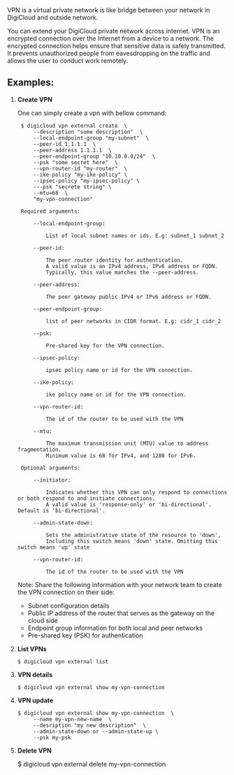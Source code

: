 VPN is a virtual private network is like bridge between your network in DigiCloud and outside network.

You can extend your DigiCloud private network across internet.
VPN is an encrypted connection over the Internet from a device to a network.
The encrypted connection helps ensure that sensitive data is safely transmitted.
It prevents unauthorized people from eavesdropping on the traffic and allows the user to conduct work remotely.

## Examples:

1. **Create VPN**
    
    One can simply create a vpn with bellow command:

        $ digicloud vpn external create  \
            --description "some description"  \
            --local-endpoint-group "my-subnet"  \
            --peer-id 1.1.1.1  \
            --peer-address 1.1.1.1  \
            --peer-endpoint-group "10.10.0.0/24"  \
            --psk "some secret here"  \
            --vpn-router-id "my-router"  \
            --ike-policy "my-ike-policy" \
            --ipsec-policy "my-ipsec-policy" \
            ---psk "secrete string" \
            --mtu=68  \
            "my-vpn-connection"
        
        Required arguments:
   
            --local-endpoint-group:
           
                List of local subnet names or ids. E.g: subnet_1 subnet_2
           
            --peer-id:
                
                The peer router identity for authentication.
                A valid value is an IPv4 address, IPv6 address or FQDN.
                Typically, this value matches the --peer-address.
           
            --peer-address:
           
                The peer gateway public IPv4 or IPv6 address or FQDN.
           
            --peer-endpoint-group:
           
                list of peer networks in CIDR format. E.g: cidr_1 cidr_2
           
            --psk:
           
                Pre-shared key for the VPN connection.
           
            --ipsec-policy:
           
                ipsec policy name or id for the VPN connection.
           
            --ike-policy:
           
                ike policy name or id for the VPN connection.
           
            --vpn-router-id:
           
                The id of the router to be used with the VPN
           
            --mtu:
           
                The maximum transmission unit (MTU) value to address fragmentation.
                Minimum value is 68 for IPv4, and 1280 for IPv6.
        
        Optional arguments:
            
            --initiator:
                
                Indicates whether this VPN can only respond to connections or both respond to and initiate connections. 
                A valid value is 'response-only' or 'bi-directional'. Default is 'bi-directional'.
            
            --admin-state-down:
                
                Sets the administrative state of the resource to 'down',
                Including this switch means 'down' state. Omitting this switch means 'up' state
  
            --vpn-router-id:
                
                The id of the router to be used with the VPN
    Note: Share the following information with your network team to create the VPN connection on their side:

    - Subnet configuration details
    - Public IP address of the router that serves as the gateway on the cloud side
    - Endpoint group information for both local and peer networks
    - Pre-shared key (PSK) for authentication

  

2. **List VPNs**
    
       $ digicloud vpn external list

3. **VPN details**

       $ digicloud vpn external show my-vpn-connection

4. **VPN update**

       $ digicloud vpn external show my-vpn-connection  \
            --name my-vpn-new-name  \
            --desription "my new description"  \
            --admin-state-down or --admin-state-up \
            --psk my-psk

5. **Delete VPN**

      $ digicloud vpn external delete my-vpn-connection
